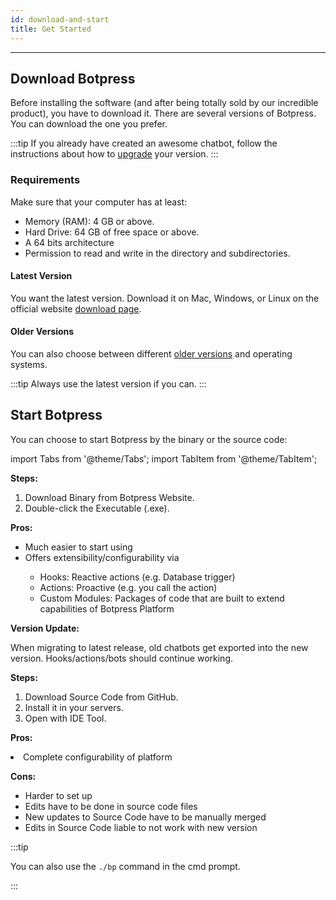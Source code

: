 ```yaml
---
id: download-and-start
title: Get Started
---
```


---------------

## Download Botpress

Before installing the software (and after being totally sold by our incredible product), you have to download it. There are several versions of Botpress. You can download the one you prefer.

:::tip
If you already have created an awesome chatbot, follow the instructions about how to [upgrade](/docs/intro-to-botpress/update) your version.
:::

### Requirements

Make sure that your computer has at least:

- Memory (RAM): 4 GB or above.
- Hard Drive: 64 GB of free space or above.
- A 64 bits architecture
- Permission to read and write in the directory and subdirectories.

#### Latest Version

You want the latest version. Download it on Mac, Windows, or Linux on the official website [download page](https://botpress.com/download).

#### Older Versions

You can also choose between different [older versions](https://s3.amazonaws.com/botpress-binaries/index.html) and operating systems.

:::tip
Always use the latest version if you can.
:::

## Start Botpress

You can choose to start Botpress by the binary or the source code:

import Tabs from '@theme/Tabs';
import TabItem from '@theme/TabItem';

<Tabs>
  <TabItem value="binary" label="Binary">

<strong>Steps:</strong>
<ol>
    <li>Download Binary from Botpress Website.</li>
    <li>Double-click the Executable (.exe).</li>
</ol>

<strong>Pros:</strong>
<ul>
    <li>Much easier to start using</li>
    <li>Offers extensibility/configurability via</li>
        <ul>
        <li>Hooks: Reactive actions (e.g. Database trigger)</li>
        <li>Actions: Proactive (e.g. you call the action)</li>
        <li>Custom Modules: Packages of code that are built to extend capabilities of Botpress Platform</li>
        </ul>
</ul>

<strong>Version Update:</strong>
<p>When migrating to latest release, old chatbots get exported into the new version. Hooks/actions/bots should continue working.</p>
  </TabItem>
  <TabItem value="source-code" label="Source Code" default>
<strong>Steps:</strong>
<ol>
    <li>Download Source Code from GitHub.</li>
    <li>Install it in your servers.</li>
    <li>Open with IDE Tool.</li>
</ol>

<strong>Pros:</strong>
<p><li>Complete configurability of platform</li></p>

<strong>Cons:</strong>
<ul>
    <li>Harder to set up</li>
    <li>Edits have to be done in source code files</li>
    <li>New updates to Source Code have to be manually merged</li>
    <li>Edits in Source Code liable to not work with new version</li>
</ul>
  </TabItem>
</Tabs>

:::tip

You can also use the `./bp` command in the cmd prompt.

:::